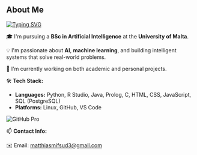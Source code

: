 About Me
---

[![Typing SVG](https://readme-typing-svg.demolab.com?font=Fira+Code&weight=700&duration=4000&pause=1000&color=F7F7F7&center=false&repeat=false&width=435&lines=Hi+there%2C+I'm+Matthias+%F0%9F%91%8B)](https://git.io/typing-svg)

🎓 I'm pursuing a **BSc in Artificial Intelligence** at the **University of Malta**.

💡 I'm passionate about **AI**, **machine learning**, and building intelligent systems that solve real-world problems.

🔭 I'm currently working on both academic and personal projects.

🛠️ **Tech Stack:**
- **Languages:** Python, R Studio, Java, Prolog, C, HTML, CSS, JavaScript, SQL (PostgreSQL)
- **Platforms:** Linux, GitHub, VS Code

![GitHub Pro](https://img.shields.io/badge/GitHub-Pro-blue?logo=github)

📫 **Contact Info:**

✉️ Email: [matthiasmifsud3@gmail.com](mailto:matthiasmifsud3@gmail.com)
